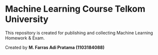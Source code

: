 # Machine Learning Course Telkom University
This repository is created for publishing and collecting Machine Learning Homework & Exam.

Created by **M. Farras Adi Pratama (1103184088)**
